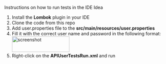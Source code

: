 Instructions on how to run tests in the IDE Idea

1. Install the **Lombok** plugin in your IDE
2. Clone the code from this repo
3. Add user.properties file to the **src/main/resources/user.properties**
4. Fill it with the correct user name and password in the following format: <img width="179" height="49" alt="screenshot" src="https://github.com/user-attachments/assets/56fa2ccf-2c29-4664-ac14-4a2ee05e595a" />
5. Right-click on the **APIUserTestsRun.xml** and run

